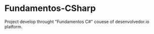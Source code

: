 # Fundamentos-CSharp

Project develop throught "Fundamentos C#" couese of desenvolvedor.io platform.
